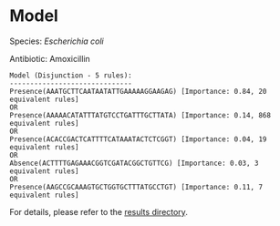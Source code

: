 
# Model

Species: *Escherichia coli*

Antibiotic: Amoxicillin

```
Model (Disjunction - 5 rules):
------------------------------
Presence(AAATGCTTCAATAATATTGAAAAAGGAAGAG) [Importance: 0.84, 20 equivalent rules]
OR
Presence(AAAAACATATTTATGTCCTGATTTGCTTATA) [Importance: 0.14, 868 equivalent rules]
OR
Presence(ACACCGACTCATTTTCATAAATACTCTCGGT) [Importance: 0.04, 19 equivalent rules]
OR
Absence(ACTTTTGAGAAACGGTCGATACGGCTGTTCG) [Importance: 0.03, 3 equivalent rules]
OR
Presence(AAGCCGCAAAGTGCTGGTGCTTTATGCCTGT) [Importance: 0.11, 7 equivalent rules]

```

For details, please refer to the [results directory](../../../../../results/scm_b/escherichia%20coli/amoxicillin/repeat_7/).

